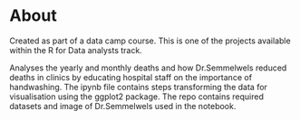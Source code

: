 # About

Created as part of a data camp course. This is one of the projects available within the R for Data analysts track.

Analyses the yearly and monthly deaths and how Dr.Semmelwels reduced deaths in clinics by educating hospital staff on the importance of handwashing. The ipynb file contains steps transforming the data for visualisation using the ggplot2 package. The repo contains required datasets and image of Dr.Semmelwels used in the notebook.
